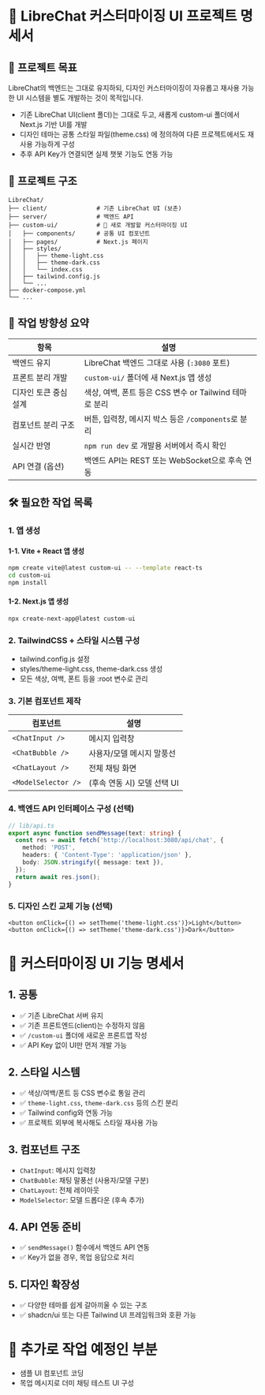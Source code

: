 # 📘 LibreChat 커스터마이징 UI 프로젝트 명세서
## 🧭 프로젝트 목표
LibreChat의 백엔드는 그대로 유지하되,
디자인 커스터마이징이 자유롭고 재사용 가능한 UI 시스템을 별도 개발하는 것이 목적입니다.

* 기존 LibreChat UI(client 폴더)는 그대로 두고, 새롭게 custom-ui 폴더에서 Next.js 기반 UI를 개발
* 디자인 테마는 공통 스타일 파일(theme.css) 에 정의하여 다른 프로젝트에서도 재사용 가능하게 구성
* 추후 API Key가 연결되면 실제 챗봇 기능도 연동 가능


## 📁 프로젝트 구조
```
LibreChat/
├── client/              # 기존 LibreChat UI (보존)
├── server/              # 백엔드 API
├── custom-ui/           # 🔧 새로 개발할 커스터마이징 UI
│   ├── components/      # 공통 UI 컴포넌트
│   ├── pages/           # Next.js 페이지
│   ├── styles/
│   │   ├── theme-light.css
│   │   ├── theme-dark.css
│   │   └── index.css
│   ├── tailwind.config.js
│   └── ...
├── docker-compose.yml
└── ...
```


## 🧩 작업 방향성 요약
| 항목                | 설명                                               |
| ------------------ | -------------------------------------------------- |
| 백엔드 유지          | LibreChat 백엔드 그대로 사용 (`:3080` 포트)           |
| 프론트 분리 개발     | `custom-ui/` 폴더에 새 Next.js 앱 생성               |
| 디자인 토큰 중심 설계 | 색상, 여백, 폰트 등은 CSS 변수 or Tailwind 테마로 분리 |
| 컴포넌트 분리 구조   | 버튼, 입력창, 메시지 박스 등은 `/components`로 분리     |
| 실시간 반영         | `npm run dev` 로 개발용 서버에서 즉시 확인             |
| API 연결 (옵션)     | 백엔드 API는 REST 또는 WebSocket으로 후속 연동         |


## 🛠 필요한 작업 목록

### 1. 앱 생성

#### 1-1. Vite + React 앱 생성
``` bash
npm create vite@latest custom-ui -- --template react-ts
cd custom-ui
npm install
```

#### 1-2. Next.js 앱 생성
``` bash
npx create-next-app@latest custom-ui
```


### 2. TailwindCSS + 스타일 시스템 구성
* tailwind.config.js 설정
* styles/theme-light.css, theme-dark.css 생성
* 모든 색상, 여백, 폰트 등을 :root 변수로 관리


### 3. 기본 컴포넌트 제작
| 컴포넌트              | 설명                     |
| ------------------- | ------------------------ |
| `<ChatInput />`     | 메시지 입력창              |
| `<ChatBubble />`    | 사용자/모델 메시지 말풍선    |
| `<ChatLayout />`    | 전체 채팅 화면             |
| `<ModelSelector />` | (후속 연동 시) 모델 선택 UI |


### 4. 백엔드 API 인터페이스 구성 (선택)
``` ts
// lib/api.ts
export async function sendMessage(text: string) {
  const res = await fetch('http://localhost:3080/api/chat', {
    method: 'POST',
    headers: { 'Content-Type': 'application/json' },
    body: JSON.stringify({ message: text }),
  });
  return await res.json();
}
```


### 5. 디자인 스킨 교체 기능 (선택)
```tsx
<button onClick={() => setTheme('theme-light.css')}>Light</button>
<button onClick={() => setTheme('theme-dark.css')}>Dark</button>
```


# 📘 커스터마이징 UI 기능 명세서

## 1. 공통
- ✅ 기존 LibreChat 서버 유지
- ✅ 기존 프론트엔드(client)는 수정하지 않음
- ✅ `/custom-ui` 폴더에 새로운 프론트앱 작성
- ✅ API Key 없이 UI만 먼저 개발 가능

## 2. 스타일 시스템
- ✅ 색상/여백/폰트 등 CSS 변수로 통일 관리
- ✅ `theme-light.css`, `theme-dark.css` 등의 스킨 분리
- ✅ Tailwind config와 연동 가능
- ✅ 프로젝트 외부에 복사해도 스타일 재사용 가능

## 3. 컴포넌트 구조
- `ChatInput`: 메시지 입력창
- `ChatBubble`: 채팅 말풍선 (사용자/모델 구분)
- `ChatLayout`: 전체 레이아웃
- `ModelSelector`: 모델 드롭다운 (후속 추가)

## 4. API 연동 준비
- ✅ `sendMessage()` 함수에서 백엔드 API 연동
- ✅ Key가 없을 경우, 목업 응답으로 처리

## 5. 디자인 확장성
- ✅ 다양한 테마를 쉽게 갈아끼울 수 있는 구조
- ✅ shadcn/ui 또는 다른 Tailwind UI 프레임워크와 호환 가능


# 🚀 추가로 작업 예정인 부분
* 샘플 UI 컴포넌트 코딩
* 목업 메시지로 더미 채팅 테스트 UI 구성